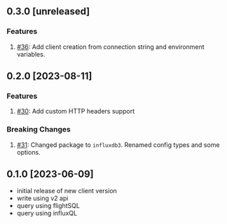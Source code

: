 ## 0.3.0 [unreleased]

### Features

1. [#36](https://github.com/InfluxCommunity/influxdb3-go/pull/36): Add client creation from connection string
and environment variables.

## 0.2.0 [2023-08-11]

### Features

1. [#30](https://github.com/InfluxCommunity/influxdb3-go/pull/30): Add custom HTTP headers support

### Breaking Changes

1. [#31](https://github.com/InfluxCommunity/influxdb3-go/pull/31): Changed package to `influxdb3`.
Renamed config types and some options.

## 0.1.0 [2023-06-09]

- initial release of new client version
- write using v2 api
- query using flightSQL
- query using influxQL
